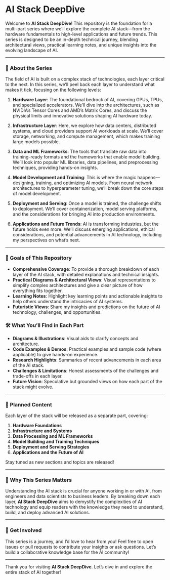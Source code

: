 # AI Stack DeepDive

Welcome to **AI Stack DeepDive**! This repository is the foundation for a multi-part series where we’ll explore the complete AI stack—from the hardware fundamentals to high-level applications and future trends. This series is designed to be an in-depth technical journey, blending architectural views, practical learning notes, and unique insights into the evolving landscape of AI.

---

### 🚀 About the Series

The field of AI is built on a complex stack of technologies, each layer critical to the next. In this series, we’ll peel back each layer to understand what makes it tick, focusing on the following levels:

1. **Hardware Layer**: The foundational bedrock of AI, covering GPUs, TPUs, and specialized accelerators. We’ll dive into the architectures, such as NVIDIA’s Tensor Cores and AMD’s Matrix Cores, and discuss the physical limits and innovative solutions shaping AI hardware today.
  
2. **Infrastructure Layer**: Here, we explore how data centers, distributed systems, and cloud providers support AI workloads at scale. We’ll cover storage, networking, and compute management, which makes training large models possible.

3. **Data and ML Frameworks**: The tools that translate raw data into training-ready formats and the frameworks that enable model building. We’ll look into popular ML libraries, data pipelines, and preprocessing techniques, providing hands-on insights.

4. **Model Development and Training**: This is where the magic happens—designing, training, and optimizing AI models. From neural network architectures to hyperparameter tuning, we’ll break down the core steps of model development.

5. **Deployment and Serving**: Once a model is trained, the challenge shifts to deployment. We’ll cover containerization, model serving platforms, and the considerations for bringing AI into production environments.

6. **Applications and Future Trends**: AI is transforming industries, but the future holds even more. We’ll discuss emerging applications, ethical considerations, and potential advancements in AI technology, including my perspectives on what’s next.

---

### 🎯 Goals of This Repository

- **Comprehensive Coverage**: To provide a thorough breakdown of each layer of the AI stack, with detailed explanations and technical insights.
- **Practical Diagrams & Architectural Views**: Visual representations to simplify complex architectures and give a clear picture of how everything fits together.
- **Learning Notes**: Highlight key learning points and actionable insights to help others understand the intricacies of AI systems.
- **Futuristic Views**: Share my insights and predictions on the future of AI technology, challenges, and opportunities.

### 🛠️ What You’ll Find in Each Part

- **Diagrams & Illustrations**: Visual aids to clarify concepts and architecture.
- **Code Examples & Demos**: Practical examples and sample code (where applicable) to give hands-on experience.
- **Research Highlights**: Summaries of recent advancements in each area of the AI stack.
- **Challenges & Limitations**: Honest assessments of the challenges and trade-offs in each layer.
- **Future Vision**: Speculative but grounded views on how each part of the stack might evolve.

---

### 📅 Planned Content

Each layer of the stack will be released as a separate part, covering:

1. **Hardware Foundations**
2. **Infrastructure and Systems**
3. **Data Processing and ML Frameworks**
4. **Model Building and Training Techniques**
5. **Deployment and Serving Strategies**
6. **Applications and the Future of AI**

Stay tuned as new sections and topics are released!

---

### 🔮 Why This Series Matters

Understanding the AI stack is crucial for anyone working in or with AI, from engineers and data scientists to business leaders. By breaking down each layer, **AI Stack DeepDive** aims to demystify the complexities of AI technology and equip readers with the knowledge they need to understand, build, and deploy advanced AI solutions.

---

### 🚩 Get Involved

This series is a journey, and I’d love to hear from you! Feel free to open issues or pull requests to contribute your insights or ask questions. Let’s build a collaborative knowledge base for the AI community!

---

Thank you for visiting **AI Stack DeepDive**. Let’s dive in and explore the entire stack of AI together!


